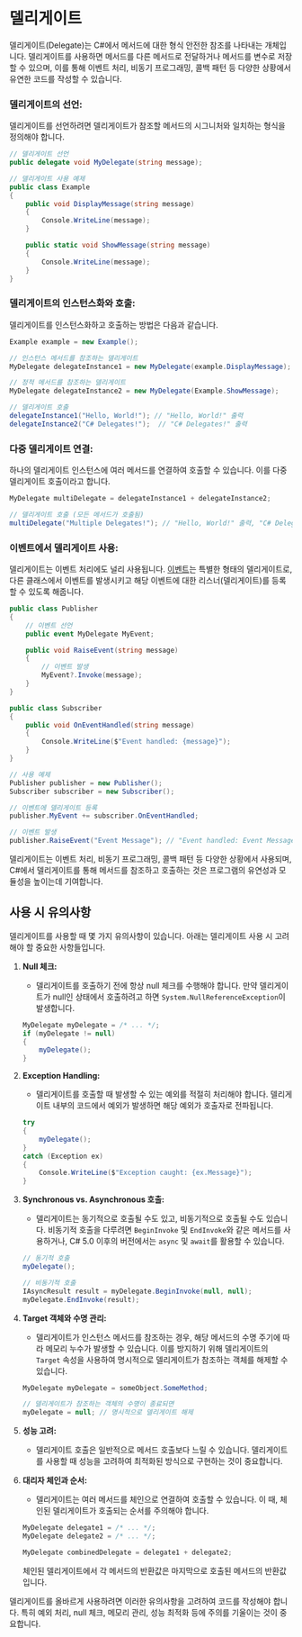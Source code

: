# 델리게이트

델리게이트(Delegate)는 C#에서 메서드에 대한 형식 안전한 참조를 나타내는 개체입니다. 델리게이트를 사용하면 메서드를 다른 메서드로 전달하거나 메서드를 변수로 저장할 수 있으며, 이를 통해 이벤트 처리, 비동기 프로그래밍, 콜백 패턴 등 다양한 상황에서 유연한 코드를 작성할 수 있습니다.

### 델리게이트의 선언:

델리게이트를 선언하려면 델리게이트가 참조할 메서드의 시그니처와 일치하는 형식을 정의해야 합니다.

```csharp
// 델리게이트 선언
public delegate void MyDelegate(string message);

// 델리게이트 사용 예제
public class Example
{
    public void DisplayMessage(string message)
    {
        Console.WriteLine(message);
    }

    public static void ShowMessage(string message)
    {
        Console.WriteLine(message);
    }
}
```

### 델리게이트의 인스턴스화와 호출:

델리게이트를 인스턴스화하고 호출하는 방법은 다음과 같습니다.

```csharp
Example example = new Example();

// 인스턴스 메서드를 참조하는 델리게이트
MyDelegate delegateInstance1 = new MyDelegate(example.DisplayMessage);

// 정적 메서드를 참조하는 델리게이트
MyDelegate delegateInstance2 = new MyDelegate(Example.ShowMessage);

// 델리게이트 호출
delegateInstance1("Hello, World!"); // "Hello, World!" 출력
delegateInstance2("C# Delegates!");  // "C# Delegates!" 출력
```

### 다중 델리게이트 연결:

하나의 델리게이트 인스턴스에 여러 메서드를 연결하여 호출할 수 있습니다. 이를 다중 델리게이트 호출이라고 합니다.

```csharp
MyDelegate multiDelegate = delegateInstance1 + delegateInstance2;

// 델리게이트 호출 (모든 메서드가 호출됨)
multiDelegate("Multiple Delegates!"); // "Hello, World!" 출력, "C# Delegates!" 출력
```

### 이벤트에서 델리게이트 사용:

델리게이트는 이벤트 처리에도 널리 사용됩니다. [이벤트](./events)는 특별한 형태의 델리게이트로, 다른 클래스에서 이벤트를 발생시키고 해당 이벤트에 대한 리스너(델리게이트)를 등록할 수 있도록 해줍니다.

```csharp
public class Publisher
{
    // 이벤트 선언
    public event MyDelegate MyEvent;

    public void RaiseEvent(string message)
    {
        // 이벤트 발생
        MyEvent?.Invoke(message);
    }
}

public class Subscriber
{
    public void OnEventHandled(string message)
    {
        Console.WriteLine($"Event handled: {message}");
    }
}

// 사용 예제
Publisher publisher = new Publisher();
Subscriber subscriber = new Subscriber();

// 이벤트에 델리게이트 등록
publisher.MyEvent += subscriber.OnEventHandled;

// 이벤트 발생
publisher.RaiseEvent("Event Message"); // "Event handled: Event Message" 출력
```

델리게이트는 이벤트 처리, 비동기 프로그래밍, 콜백 패턴 등 다양한 상황에서 사용되며, C#에서 델리게이트를 통해 메서드를 참조하고 호출하는 것은 프로그램의 유연성과 모듈성을 높이는데 기여합니다.

## 사용 시 유의사항

델리게이트를 사용할 때 몇 가지 유의사항이 있습니다. 아래는 델리게이트 사용 시 고려해야 할 중요한 사항들입니다.

1. **Null 체크:**
   - 델리게이트를 호출하기 전에 항상 null 체크를 수행해야 합니다. 만약 델리게이트가 null인 상태에서 호출하려고 하면 `System.NullReferenceException`이 발생합니다.

   ```csharp
   MyDelegate myDelegate = /* ... */;
   if (myDelegate != null)
   {
       myDelegate();
   }
   ```

2. **Exception Handling:**
   - 델리게이트를 호출할 때 발생할 수 있는 예외를 적절히 처리해야 합니다. 델리게이트 내부의 코드에서 예외가 발생하면 해당 예외가 호출자로 전파됩니다.

   ```csharp
   try
   {
       myDelegate();
   }
   catch (Exception ex)
   {
       Console.WriteLine($"Exception caught: {ex.Message}");
   }
   ```

3. **Synchronous vs. Asynchronous 호출:**
   - 델리게이트는 동기적으로 호출될 수도 있고, 비동기적으로 호출될 수도 있습니다. 비동기적 호출을 다루려면 `BeginInvoke` 및 `EndInvoke`와 같은 메서드를 사용하거나, C# 5.0 이후의 버전에서는 `async` 및 `await`를 활용할 수 있습니다.

   ```csharp
   // 동기적 호출
   myDelegate();

   // 비동기적 호출
   IAsyncResult result = myDelegate.BeginInvoke(null, null);
   myDelegate.EndInvoke(result);
   ```

4. **Target 객체와 수명 관리:**
   - 델리게이트가 인스턴스 메서드를 참조하는 경우, 해당 메서드의 수명 주기에 따라 메모리 누수가 발생할 수 있습니다. 이를 방지하기 위해 델리게이트의 `Target` 속성을 사용하여 명시적으로 델리게이트가 참조하는 객체를 해제할 수 있습니다.

   ```csharp
   MyDelegate myDelegate = someObject.SomeMethod;

   // 델리게이트가 참조하는 객체의 수명이 종료되면
   myDelegate = null; // 명시적으로 델리게이트 해제
   ```

5. **성능 고려:**
   - 델리게이트 호출은 일반적으로 메서드 호출보다 느릴 수 있습니다. 델리게이트를 사용할 때 성능을 고려하여 최적화된 방식으로 구현하는 것이 중요합니다.

6. **대리자 체인과 순서:**
   - 델리게이트는 여러 메서드를 체인으로 연결하여 호출할 수 있습니다. 이 때, 체인된 델리게이트가 호출되는 순서를 주의해야 합니다.

   ```csharp
   MyDelegate delegate1 = /* ... */;
   MyDelegate delegate2 = /* ... */;

   MyDelegate combinedDelegate = delegate1 + delegate2;
   ```

   체인된 델리게이트에서 각 메서드의 반환값은 마지막으로 호출된 메서드의 반환값입니다.

델리게이트를 올바르게 사용하려면 이러한 유의사항을 고려하여 코드를 작성해야 합니다. 특히 예외 처리, null 체크, 메모리 관리, 성능 최적화 등에 주의를 기울이는 것이 중요합니다.